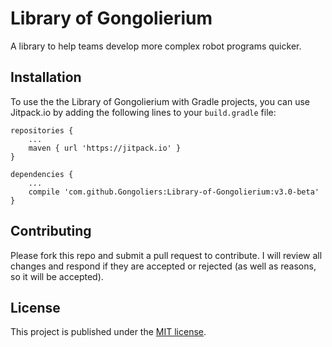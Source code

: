 # Library of Gongolierium
<!--[![Build Status](https://travis-ci.org/Gongoliers/Library-of-Gongolierium.svg?branch=master)](https://travis-ci.org/Gongoliers/Library-of-Gongolierium)-->

A library to help teams develop more complex robot programs quicker. 

## Installation
To use the the Library of Gongolierium with Gradle projects, you can use Jitpack.io by adding the following lines to your `build.gradle` file:

```Gradle
repositories {
    ...
    maven { url 'https://jitpack.io' }
}

dependencies {
    ...
    compile 'com.github.Gongoliers:Library-of-Gongolierium:v3.0-beta'
}
```

## Contributing
Please fork this repo and submit a pull request to contribute. I will review all changes and respond if they are accepted or rejected (as well as reasons, so it will be accepted).

## License
This project is published under the [MIT license](LICENSE).

